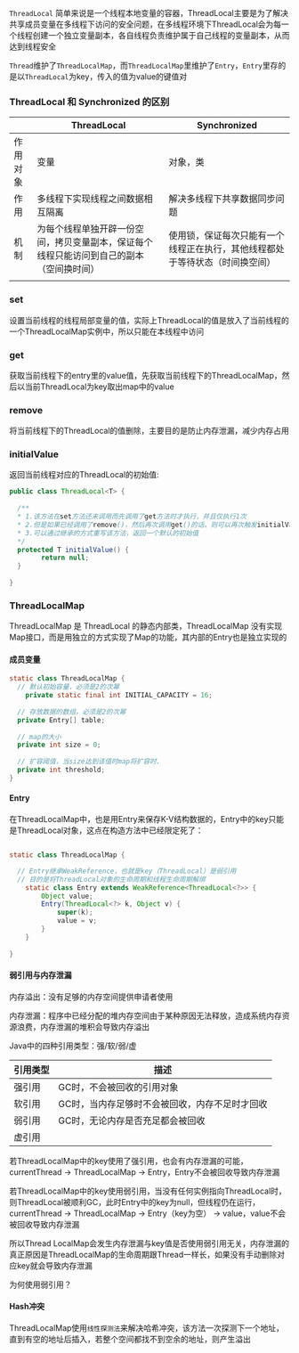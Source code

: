 

`ThreadLocal` 简单来说是一个线程本地变量的容器，ThreadLocal主要是为了解决共享成员变量在多线程下访问的安全问题，在多线程环境下ThreadLocal会为每一个线程创建一个独立变量副本，各自线程负责维护属于自己线程的变量副本，从而达到线程安全



`Thread`维护了`ThreadLocalMap`，而`ThreadLocalMap`里维护了`Entry`，`Entry`里存的是以`ThreadLocal`为key，传入的值为value的键值对



### ThreadLocal 和 Synchronized 的区别

|          | ThreadLocal                                                  | Synchronized                                                 |
| -------- | ------------------------------------------------------------ | ------------------------------------------------------------ |
| 作用对象 | 变量                                                         | 对象，类                                                     |
| 作用     | 多线程下实现线程之间数据相互隔离                             | 解决多线程下共享数据同步问题                                 |
| 机制     | 为每个线程单独开辟一份空间，拷贝变量副本，保证每个线程只能访问到自己的副本（空间换时间） | 使用锁，保证每次只能有一个线程正在执行，其他线程都处于等待状态（时间换空间） |
|          |                                                              |                                                              |



### set

设置当前线程的线程局部变量的值，实际上ThreadLocal的值是放入了当前线程的一个ThreadLocalMap实例中，所以只能在本线程中访问





### get

获取当前线程下的entry里的value值，先获取当前线程下的ThreadLocalMap，然后以当前ThreadLocal为key取出map中的value





### remove

将当前线程下的ThreadLocal的值删除，主要目的是防止内存泄漏，减少内存占用





### initialValue

返回当前线程对应的ThreadLocal的初始值:

```java
public class ThreadLocal<T> {
  
  /**
  * 1.该方法在set方法还未调用而先调用了get方法时才执行，并且仅执行1次
  * 2.但是如果已经调用了remove()，然后再次调用get()的话，则可以再次触发initialValue
  * 3.可以通过继承的方式重写该方法，返回一个默认的初始值
  */
  protected T initialValue() {
        return null;
  }
  
}
```







### ThreadLocalMap

ThreadLocalMap 是 ThreadLocal 的静态内部类，ThreadLocalMap 没有实现 Map接口，而是用独立的方式实现了Map的功能，其内部的Entry也是独立实现的



#### 成员变量

```java
static class ThreadLocalMap {
  // 默认初始容量，必须是2的次幂
	private static final int INITIAL_CAPACITY = 16;
  
  // 存放数据的数组，必须是2的次幂
  private Entry[] table;
  
  // map的大小
  private int size = 0;
  
  // 扩容阈值，当size达到该值时map将扩容时、
  private int threshold;
}
```





#### Entry

在ThreadLocalMap中，也是用Entry来保存K-V结构数据的，Entry中的key只能是ThreadLocal对象，这点在构造方法中已经限定死了：

```java

static class ThreadLocalMap {

  // Entry继承WeakReference，也就是key（ThreadLocal）是弱引用
  // 目的是将ThreadLocal对象的生命周期和线程生命周期解绑
	static class Entry extends WeakReference<ThreadLocal<?>> {
		Object value;
		Entry(ThreadLocal<?> k, Object v) {
			super(k);
			value = v;
		}
	}
	
}
```





#### 弱引用与内存泄漏

内存溢出：没有足够的内存空间提供申请者使用

内存泄漏：程序中已经分配的堆内存空间由于某种原因无法释放，造成系统内存资源浪费，内存泄漏的堆积会导致内存溢出

Java中的四种引用类型：强/软/弱/虚

| 引用类型 | 描述                                           |
| -------- | ---------------------------------------------- |
| 强引用   | GC时，不会被回收的引用对象                     |
| 软引用   | GC时，当内存足够时不会被回收，内存不足时才回收 |
| 弱引用   | GC时，无论内存是否充足都会被回收               |
| 虚引用   |                                                |



若ThreadLocalMap中的key使用了强引用，也会有内存泄漏的可能，currentThread -> ThreadLocalMap -> Entry，Entry不会被回收导致内存泄漏



若ThreadLocalMap中的key使用弱引用，当没有任何实例指向ThreadLocal时，则ThreadLocal被顺利GC，此时Entry中的key为null，但线程仍在运行，currentThread -> ThreadLocalMap -> Entry（key为空） -> value，value不会被回收导致内存泄漏



所以Thread LocalMap会发生内存泄漏与key值是否使用弱引用无关，内存泄漏的真正原因是ThreadLocalMap的生命周期跟Thread一样长，如果没有手动删除对应key就会导致内存泄漏



为何使用弱引用？



#### Hash冲突

ThreadLocalMap使用`线性探测法`来解决哈希冲突，该方法一次探测下一个地址，直到有空的地址后插入，若整个空间都找不到空余的地址，则产生溢出

























































